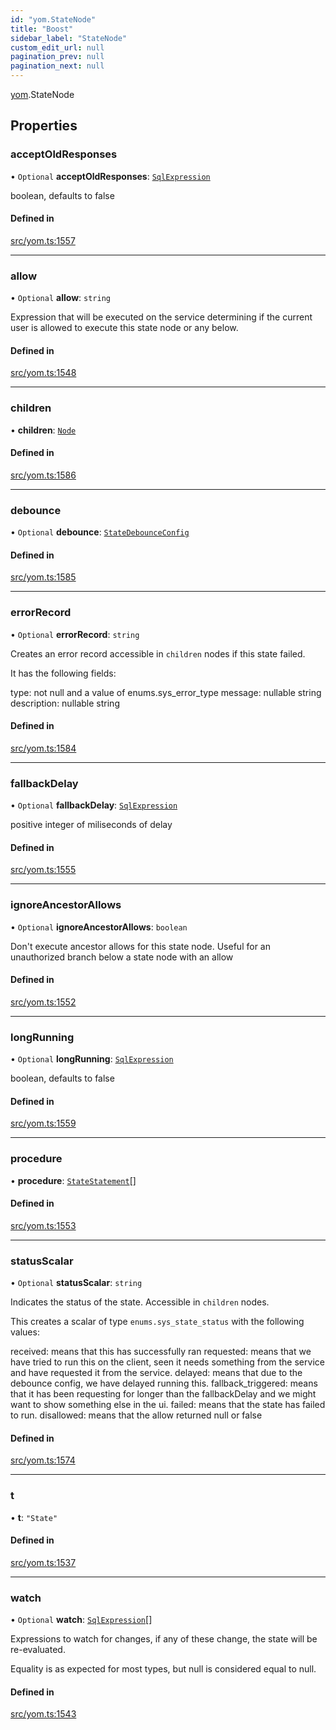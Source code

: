 ```yaml
---
id: "yom.StateNode"
title: "Boost"
sidebar_label: "StateNode"
custom_edit_url: null
pagination_prev: null
pagination_next: null
---
```


[yom](../namespaces/yom.md).StateNode

## Properties

### acceptOldResponses

• `Optional` **acceptOldResponses**: [`SqlExpression`](../namespaces/yom.md#sqlexpression)

boolean, defaults to false

#### Defined in

[src/yom.ts:1557](https://github.com/yolmio/boost/blob/b239488/src/yom.ts#L1557)

___

### allow

• `Optional` **allow**: `string`

Expression that will be executed on the service determining if the current user is allowed to execute this
state node or any below.

#### Defined in

[src/yom.ts:1548](https://github.com/yolmio/boost/blob/b239488/src/yom.ts#L1548)

___

### children

• **children**: [`Node`](../namespaces/yom.md#node)

#### Defined in

[src/yom.ts:1586](https://github.com/yolmio/boost/blob/b239488/src/yom.ts#L1586)

___

### debounce

• `Optional` **debounce**: [`StateDebounceConfig`](yom.StateDebounceConfig.md)

#### Defined in

[src/yom.ts:1585](https://github.com/yolmio/boost/blob/b239488/src/yom.ts#L1585)

___

### errorRecord

• `Optional` **errorRecord**: `string`

Creates an error record accessible in `children` nodes if this state failed.

It has the following fields:

type: not null and a value of enums.sys_error_type
message: nullable string
description: nullable string

#### Defined in

[src/yom.ts:1584](https://github.com/yolmio/boost/blob/b239488/src/yom.ts#L1584)

___

### fallbackDelay

• `Optional` **fallbackDelay**: [`SqlExpression`](../namespaces/yom.md#sqlexpression)

positive integer of miliseconds of delay

#### Defined in

[src/yom.ts:1555](https://github.com/yolmio/boost/blob/b239488/src/yom.ts#L1555)

___

### ignoreAncestorAllows

• `Optional` **ignoreAncestorAllows**: `boolean`

Don't execute ancestor allows for this state node. Useful for an unauthorized branch below a state node with an allow

#### Defined in

[src/yom.ts:1552](https://github.com/yolmio/boost/blob/b239488/src/yom.ts#L1552)

___

### longRunning

• `Optional` **longRunning**: [`SqlExpression`](../namespaces/yom.md#sqlexpression)

boolean, defaults to false

#### Defined in

[src/yom.ts:1559](https://github.com/yolmio/boost/blob/b239488/src/yom.ts#L1559)

___

### procedure

• **procedure**: [`StateStatement`](../namespaces/yom.md#statestatement)[]

#### Defined in

[src/yom.ts:1553](https://github.com/yolmio/boost/blob/b239488/src/yom.ts#L1553)

___

### statusScalar

• `Optional` **statusScalar**: `string`

Indicates the status of the state. Accessible in `children` nodes.

This creates a scalar of type `enums.sys_state_status` with the following values:

received: means that this has successfully ran
requested: means that we have tried to run this on the client, seen it needs something from the service
 and have requested it from the service.
delayed: means that due to the debounce config, we have delayed running this.
fallback_triggered: means that it has been requesting for longer than the fallbackDelay and we might want to show
 something else in the ui.
failed: means that the state has failed to run.
disallowed: means that the allow returned null or false

#### Defined in

[src/yom.ts:1574](https://github.com/yolmio/boost/blob/b239488/src/yom.ts#L1574)

___

### t

• **t**: ``"State"``

#### Defined in

[src/yom.ts:1537](https://github.com/yolmio/boost/blob/b239488/src/yom.ts#L1537)

___

### watch

• `Optional` **watch**: [`SqlExpression`](../namespaces/yom.md#sqlexpression)[]

Expressions to watch for changes, if any of these change, the state will be re-evaluated.

Equality is as expected for most types, but null is considered equal to null.

#### Defined in

[src/yom.ts:1543](https://github.com/yolmio/boost/blob/b239488/src/yom.ts#L1543)

